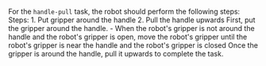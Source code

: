 For the `handle-pull` task, the robot should perform the following steps:
    Steps: 1. Put gripper around the handle  2. Pull the handle upwards
    First, put the gripper around the handle.
    - When the robot's gripper is not around the handle and the robot's gripper is open, move the robot's gripper until the robot's gripper is near the handle and the robot's gripper is closed
    Once the gripper is around the handle, pull it upwards to complete the task.